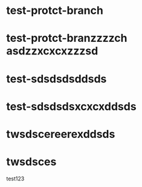 # test-protct-branch
# test-protct-branzzzzch asdzzxcxcxzzzsd
# test-sdsdsdsddsds
# test-sdsdsdsxcxcxddsds
# twsdscereerexddsds
# twsdsces
test123
